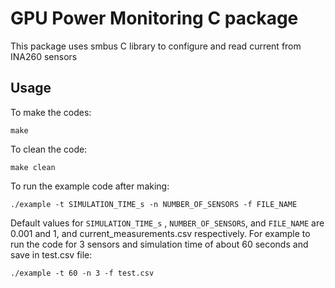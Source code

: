 # GPU Power Monitoring C package
This package uses smbus C library to configure and read current from INA260 sensors
## Usage
To make the codes:
```
make
```
To clean the code:
```
make clean
```
To run the example code after making:
```
./example -t SIMULATION_TIME_s -n NUMBER_OF_SENSORS -f FILE_NAME
```

Default values for ```SIMULATION_TIME_s``` , ```NUMBER_OF_SENSORS```, and ```FILE_NAME``` are 0.001 and 1, and current_measurements.csv respectively. For example to run the code for 3 sensors and simulation time of about 60 seconds and save in test.csv file:

```
./example -t 60 -n 3 -f test.csv
```


